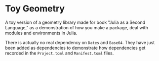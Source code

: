 # Toy Geometry

A toy version of a geometry library made for book "Julia as a Second Language," as a demonstration of how you make a package, deal with modules and environments in Julia.

There is actually no real dependency on `Dates` and `Base64`. They have just been added as dependencies to demonstrate how dependencies get recorded in the `Project.toml` and `Manifest.toml` files.